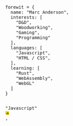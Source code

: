 <pre lang="javascript">

forewit = {
  name: "Marc Anderson",
  interests: [
    "D&D",
    "Woodworking",
    "Gaming",
    "Programming"
  ],
  languages: [
    "Javascript",
    "HTML / CSS",
  ],
  learning: [
    "Rust",
    "WebAssembly",
    "WebGL"
  ]
}

</pre>

<pre>
<span>"Javascript"</span>
<img height="12" width="12" src="js.png" />
<span>, </span>
</pre>